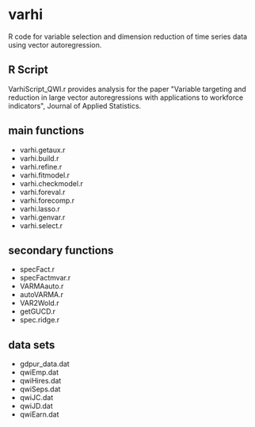 # varhi
R code for variable selection and dimension reduction of time series data using vector autoregression.

## R Script 
VarhiScript_QWI.r provides analysis for the paper "Variable targeting and reduction in large vector
 autoregressions with applications to workforce indicators", Journal of Applied Statistics.

## main functions

- varhi.getaux.r
- varhi.build.r
- varhi.refine.r
- varhi.fitmodel.r
- varhi.checkmodel.r
- varhi.foreval.r
- varhi.forecomp.r
- varhi.lasso.r
- varhi.genvar.r
- varhi.select.r

## secondary functions

- specFact.r
- specFactmvar.r
- VARMAauto.r
- autoVARMA.r
- VAR2Wold.r
- getGUCD.r
- spec.ridge.r

## data sets

- gdpur_data.dat
- qwiEmp.dat
- qwiHires.dat
- qwiSeps.dat
- qwiJC.dat
- qwiJD.dat
- qwiEarn.dat


